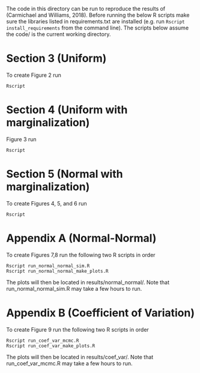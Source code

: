The code in this directory can be run to reproduce the results of (Carmichael and Williams, 2018). Before running the below R scripts make sure the libraries listed in requirements.txt are installed (e.g. run `Rscript install_requirements` from the command line). The scripts below assume the code/ is the current working directory.

# Section 3 (Uniform)

To create Figure 2 run
```
Rscript 
```

# Section 4 (Uniform with marginalization)

Figure 3 run

```
Rscript 
```

# Section 5 (Normal with marginalization)

To create Figures 4, 5, and 6 run

```
Rscript 
```

# Appendix A (Normal-Normal)

To create Figures 7,8 run the following two R scripts in order

```
Rscript run_normal_normal_sim.R
Rscript run_normal_normal_make_plots.R
```

The plots will then be located in results/normal_normal/. Note that run_normal_normal_sim.R may take a few hours to run.

# Appendix B (Coefficient of Variation)

To create Figure 9 run the following two R scripts in order

```
Rscript run_coef_var_mcmc.R
Rscript run_coef_var_make_plots.R
```
The plots will then be located in results/coef_var/. Note that run_coef_var_mcmc.R may take a few hours to run.
